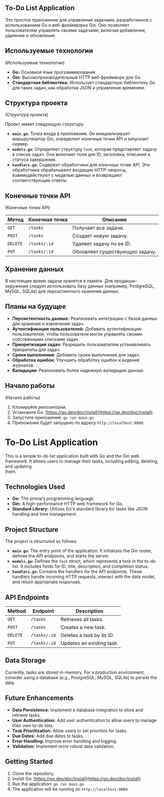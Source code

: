 ## To-Do List Application

Это простое приложение для управления задачами, разработанное с использованием Go и веб-фреймворка Gin. Оно позволяет пользователям управлять своими задачами,
включая добавление, удаление и обновление.

## Используемые технологии
(Используемые технологии)

* **Go:** Основной язык программирования.
* **Gin:** Высокопроизводительный HTTP веб-фреймворк для Go.
* **Стандартная библиотека:** Использует стандартную библиотеку Go для таких задач, как обработка JSON и управление временем.

## Структура проекта
(Структура проекта)

Проект имеет следующую структуру:
* **`main.go`:** Точка входа в приложение. Он инициализирует маршрутизатор Gin, определяет конечные точки API и запускает сервер.
* **`models.go`:** Определяет структуру `Task`, которая представляет задачу в списке задач. Она включает поля для ID, заголовка, описания и статуса завершения.
* **`handlers.go`:** Содержит обработчики для конечных точек API. Эти обработчики обрабатывают входящие HTTP-запросы, взаимодействуют с моделью данных и 
возвращают соответствующие ответы.

## Конечные точки API
(Конечные точки API)

| Метод | Конечная точка     | Описание                      |
|-------|-----------------|-------------------------------|
| `GET` | `/tasks`         | Получает все задачи.              |
| `POST` | `/tasks`         | Создает новую задачу.               |
| `DELETE`| `/tasks/:id`    | Удаляет задачу по ее ID.         |
| `PUT`  | `/tasks/:id`    | Обновляет существующую задачу.         |

## Хранение данных

В настоящее время задачи хранятся в памяти. Для продакшн-окружения следует использовать базу данных (например, PostgreSQL, MySQL, SQLite) для персистентного
хранения данных.

## Планы на будущее

* **Персистентность данных:** Реализовать интеграцию с базой данных для хранения и извлечения задач.
* **Аутентификация пользователей:** Добавить аутентификацию пользователей, чтобы пользователи могли управлять своими собственными списками задач.
* **Приоритизация задач:** Разрешить пользователям устанавливать приоритеты для задач.
* **Сроки выполнения:** Добавить сроки выполнения для задач.
* **Обработка ошибок:** Улучшить обработку ошибок и ведение журналов.
* **Валидация:** Реализовать более надежную валидацию данных.

## Начало работы
(Начало работы)

1. Клонируйте репозиторий.
2. Установите Go: [https://go.dev/doc/install](https://go.dev/doc/install)
3. Запустите приложение: `go run main.go`
4. Приложение будет запущено по адресу `http://localhost:8080`.

# To-Do List Application

This is a simple to-do list application built with Go and the Gin web framework. It allows users to manage their tasks, including adding, deleting, and updating        
them.

## Technologies Used

*   **Go:** The primary programming language.
*   **Gin:** A high-performance HTTP web framework for Go.
*   **Standard Library:**  Utilizes Go's standard library for tasks like JSON handling and time management.

## Project Structure

The project is structured as follows:

*   **`main.go`:**  The entry point of the application. It initializes the Gin router, defines the API endpoints, and starts the server.
*   **`models.go`:** Defines the `Task` struct, which represents a task in the to-do list.  It includes fields for ID, title, description, and completion status.
*   **`handlers.go`:** Contains the handlers for the API endpoints.  These handlers handle incoming HTTP requests, interact with the data model, and return
appropriate responses.

## API Endpoints

| Method | Endpoint      | Description                       |
|--------|---------------|-----------------------------------|
| `GET`  | `/tasks`      | Retrieves all tasks.               |
| `POST` | `/tasks`      | Creates a new task.                |
| `DELETE`| `/tasks/:id`  | Deletes a task by its ID.          |
| `PUT`   | `/tasks/:id`  | Updates an existing task.          |

## Data Storage

Currently, tasks are stored in-memory.  For a production environment, consider using a database (e.g., PostgreSQL, MySQL, SQLite) to persist the data.

## Future Enhancements

*   **Data Persistence:** Implement a database integration to store and retrieve tasks.
*   **User Authentication:** Add user authentication to allow users to manage their own to-do lists.
*   **Task Prioritization:**  Allow users to set priorities for tasks.
*   **Due Dates:**  Add due dates to tasks.
*   **Error Handling:** Improve error handling and logging.
*   **Validation:** Implement more robust data validation.

## Getting Started

1.  Clone the repository.
2.  Install Go: [https://go.dev/doc/install](https://go.dev/doc/install)
3.  Run the application: `go run main.go`
4.  The application will be running on `http://localhost:8080`.
